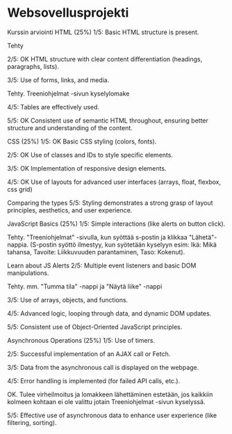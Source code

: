 # Websovellusprojekti


Kurssin arviointi 
HTML (25%)
1/5:
Basic HTML structure is present.

Tehty

2/5: OK
HTML structure with clear content differentiation (headings, paragraphs, lists).

3/5:
Use of forms, links, and media.

Tehty. Treeniohjelmat -sivun kyselylomake 

4/5:
Tables are effectively used.

5/5: OK
Consistent use of semantic HTML throughout, ensuring better structure and understanding of the content.

CSS (25%)
1/5: OK
Basic CSS styling (colors, fonts).

2/5: OK
Use of classes and IDs to style specific elements.

3/5: OK
Implementation of responsive design elements.

4/5: OK
Use of layouts for advanced user interfaces (arrays, float, flexbox, css grid)

Comparing the types
5/5:
Styling demonstrates a strong grasp of layout principles, aesthetics, and user experience.

JavaScript Basics (25%)
1/5:
Simple interactions (like alerts on button click).

Tehty. "Treeniohjelmat" -sivulla, kun syöttää s-postin ja klikkaa "Lähetä"-nappia. (S-postin syöttö ilmestyy, kun syötetään kyselyyn esim: Ikä: Mikä tahansa, Tavoite: Liikkuvuuden parantaminen, Taso: Kokenut).

Learn about JS Alerts
2/5: 
Multiple event listeners and basic DOM manipulations.

Tehty. mm. "Tumma tila" -nappi ja "Näytä liike" -nappi

3/5:
Use of arrays, objects, and functions.

4/5:
Advanced logic, looping through data, and dynamic DOM updates.

5/5:
Consistent use of Object-Oriented JavaScript principles.

Asynchronous Operations (25%)
1/5:
Use of timers.

2/5:
Successful implementation of an AJAX call or Fetch.

3/5:
Data from the asynchronous call is displayed on the webpage.

4/5: 
Error handling is implemented (for failed API calls, etc.).

OK. Tulee virheilmoitus ja lomakkeen lähettäminen estetään, jos kaikkiin kolmeen kohtaan ei ole valittu jotain Treeniohjelmat -sivun kyselyssä.

5/5:
Effective use of asynchronous data to enhance user experience (like filtering, sorting).
